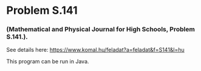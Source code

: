 # Problem S.141
### (Mathematical and Physical Journal for High Schools, Problem S.141.).
See details here: https://www.komal.hu/feladat?a=feladat&f=S141&l=hu

This program can be run in Java.
